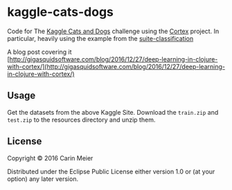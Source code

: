 # kaggle-cats-dogs

Code for The [Kaggle Cats and Dogs](https://www.kaggle.com/c/dogs-vs-cats-redux-kernels-edition) challenge using the 
[Cortex](https://github.com/thinktopic/cortex) project. In particular, heavily using the example from the [suite-classification](https://github.com/thinktopic/cortex/tree/master/examples/suite-classification)

A blog post covering it [http://gigasquidsoftware.com/blog/2016/12/27/deep-learning-in-clojure-with-cortex/](http://gigasquidsoftware.com/blog/2016/12/27/deep-learning-in-clojure-with-cortex/)

## Usage

Get the datasets from the above Kaggle Site. Download the `train.zip` and `test.zip` to the resources directory and unzip them.

## License

Copyright © 2016 Carin Meier

Distributed under the Eclipse Public License either version 1.0 or (at
your option) any later version.
